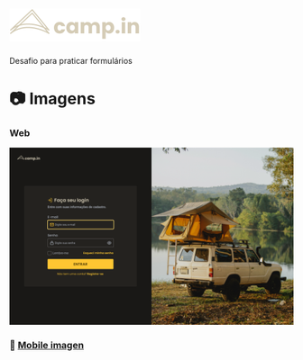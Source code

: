 # ![](asstes/logo.svg)
Desafio para praticar formulários

# :camera: Imagens
### Web
 ![](asstes/web-dark-yellow.png)

### :iphone: [Mobile imagen](./asstes/mobile-dark-yellow.png)
